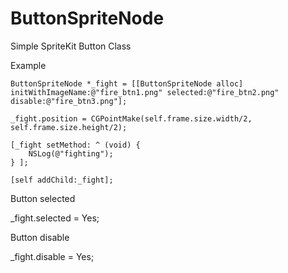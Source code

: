 # ButtonSpriteNode

Simple SpriteKit Button Class

Example
    
    ButtonSpriteNode *_fight = [[ButtonSpriteNode alloc] initWithImageName:@"fire_btn1.png" selected:@"fire_btn2.png" disable:@"fire_btn3.png"];
    
    _fight.position = CGPointMake(self.frame.size.width/2, self.frame.size.height/2);
    
    [_fight setMethod: ^ (void) {
        NSLog(@"fighting");
    } ];
    
    [self addChild:_fight];
    
Button selected

_fight.selected = Yes;


Button disable

_fight.disable = Yes;
